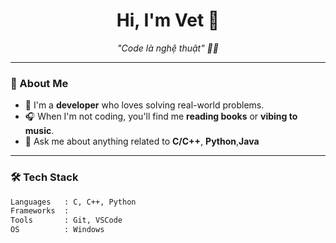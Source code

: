 <h1 align="center">Hi, I'm Vet 🚀</h1>
<p align="center">
  <em>"Code là nghệ thuật" 👨‍💻</em>
</p>

---

### 🧠 About Me
- 🔭 I'm a **developer** who loves solving real-world problems.
- 🎧 When I'm not coding, you'll find me **reading books** or **vibing to music**.
- 💬 Ask me about anything related to **C/C++**, **Python**,**Java**

---

### 🛠️ Tech Stack
```bash
Languages   : C, C++, Python
Frameworks  :
Tools       : Git, VSCode
OS          : Windows

